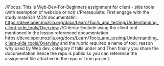 //Focus:
This is Web-Dev-For-Beginners assignment for client - side tools (with exemption of webside or not)
//Prerequisite:
First engage with the study material/ MDN documentatin: https://developer.mozilla.org/docs/Learn/Tools_and_testing/Understanding_client-side_tools/Overview 
//Criteria:
Exclude using the client tool mentioned in the lesson referenced documentation https://developer.mozilla.org/docs/Learn/Tools_and_testing/Understanding_client-side_tools/Overview and the rubric required a name of tool, reason why used by Web dev, category if falls under and 
Then finally you share the documentation hence the repo is public so you can reference the assignment file attached in the repo or from project.
